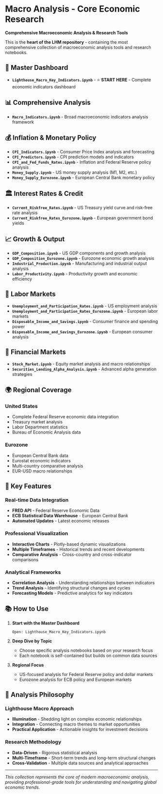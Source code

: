 # Macro Analysis - Core Economic Research
**Comprehensive Macroeconomic Analysis & Research Tools**

This is the **heart of the LHM repository** - containing the most comprehensive collection of macroeconomic analysis tools and research notebooks.

## 🌟 **Master Dashboard**
- **`Lighthouse_Macro_Key_Indicators.ipynb`** - ⭐ **START HERE** - Complete economic indicators dashboard

## 📊 **Comprehensive Analysis**
- **`Macro_Indicators.ipynb`** - Broad macroeconomic indicators analysis framework

## 💰 **Inflation & Monetary Policy**
- **`CPI_Indicators.ipynb`** - Consumer Price Index analysis and forecasting
- **`CPI_Predictors.ipynb`** - CPI prediction models and indicators
- **`CPI_and_Fed_Funds_Rates.ipynb`** - Inflation and Federal Reserve policy analysis
- **`Money_Supply.ipynb`** - US money supply analysis (M1, M2, etc.)
- **`Money_Supply_Eurozone.ipynb`** - European Central Bank monetary policy

## 🏛️ **Interest Rates & Credit**
- **`Current_Riskfree_Rates.ipynb`** - US Treasury yield curve and risk-free rate analysis
- **`Current_Riskfree_Rates_Eurozone.ipynb`** - European government bond yields

## 📈 **Growth & Output**
- **`GDP_Composition.ipynb`** - US GDP components and growth analysis
- **`GDP_Composition_Eurozone.ipynb`** - Eurozone economic growth analysis
- **`Industrial_Production.ipynb`** - Manufacturing and industrial output analysis
- **`Labor_Productivity.ipynb`** - Productivity growth and economic efficiency

## 👥 **Labor Markets**
- **`Unemployment_and_Participation_Rates.ipynb`** - US employment analysis
- **`Unemployment_and_Participation_Rates_Eurozone.ipynb`** - European labor markets
- **`Disposable_Income_and_Savings.ipynb`** - Consumer finance and spending power
- **`Disposable_Income_and_Savings_Eurozone.ipynb`** - European consumer analysis

## 💼 **Financial Markets**
- **`Stock_Market.ipynb`** - Equity market analysis and macro relationships
- **`Securities_Lending_Alpha_Analysis.ipynb`** - Advanced alpha generation strategies

## 🌍 **Regional Coverage**
### United States
- Complete Federal Reserve economic data integration
- Treasury market analysis
- Labor Department statistics
- Bureau of Economic Analysis data

### Eurozone
- European Central Bank data
- Eurostat economic indicators
- Multi-country comparative analysis
- EUR-USD macro relationships

## 🔧 **Key Features**

### Real-time Data Integration
- **FRED API** - Federal Reserve Economic Data
- **ECB Statistical Data Warehouse** - European Central Bank
- **Automated Updates** - Latest economic releases

### Professional Visualization
- **Interactive Charts** - Plotly-based dynamic visualizations
- **Multiple Timeframes** - Historical trends and recent developments
- **Comparative Analysis** - Cross-country and cross-indicator comparisons

### Analytical Frameworks
- **Correlation Analysis** - Understanding relationships between indicators
- **Trend Analysis** - Identifying structural changes and cycles
- **Forecasting Models** - Predictive analytics for key indicators

## 📚 **How to Use**

1. **Start with the Master Dashboard**
   ```
   Open: Lighthouse_Macro_Key_Indicators.ipynb
   ```

2. **Deep Dive by Topic**
   - Choose specific analysis notebooks based on your research focus
   - Each notebook is self-contained but builds on common data sources

3. **Regional Focus**
   - US-focused analysis for Federal Reserve policy and dollar markets
   - Eurozone analysis for ECB policy and European markets

## 🎯 **Analysis Philosophy**

### Lighthouse Macro Approach
- **Illumination** - Shedding light on complex economic relationships
- **Integration** - Connecting macro themes to market opportunities
- **Practical Application** - Actionable insights for investment decisions

### Research Methodology
- **Data-Driven** - Rigorous statistical analysis
- **Multi-Timeframe** - Short-term trends and long-term structural changes
- **Cross-Validation** - Multiple data sources and analytical approaches

---
*This collection represents the core of modern macroeconomic analysis, providing professional-grade tools for understanding and navigating global economic trends.*